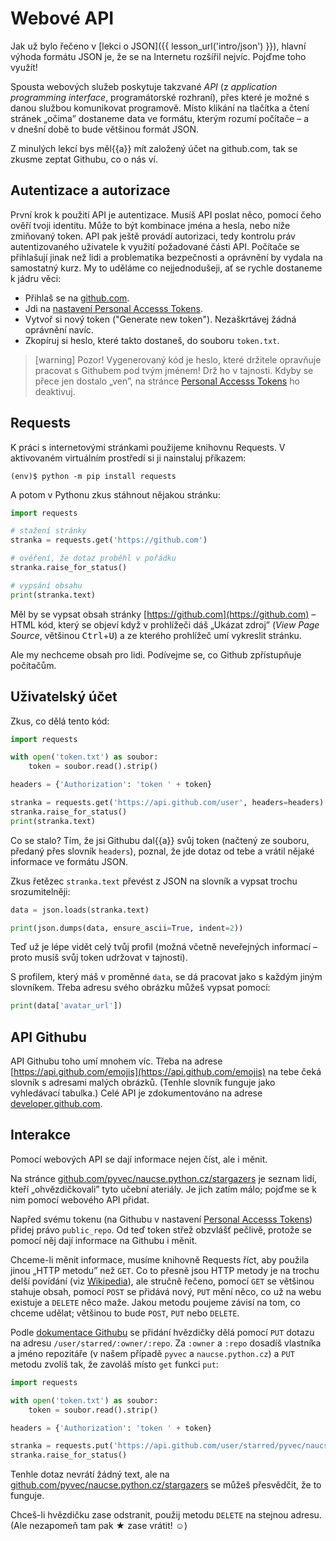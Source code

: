# Webové API

Jak už bylo řečeno v [lekci o JSON]({{ lesson_url('intro/json') }}),
hlavní výhoda formátu JSON je, že se na Internetu rozšířil nejvíc.
Pojďme toho využít!

Spousta webových služeb poskytuje takzvané
*API* (z *application programming interface*,
programátorské rozhraní), přes které je možné s danou
službou komunikovat programově.
Místo klikání na tlačítka a čtení stránek „očima”
dostaneme data ve formátu, kterým rozumí počítače –
a v dnešní době to bude většinou formát JSON.

Z minulých lekcí bys měl{{a}} mít založený účet na github.com,
tak se zkusme zeptat Githubu, co o nás ví.


## Autentizace a autorizace

První krok k použití API je autentizace. Musíš API poslat něco, pomocí
čeho ověří tvoji identitu. Může to být kombinace jména a hesla, nebo níže
zmiňovaný token. API pak ještě provádí autorizaci, tedy kontrolu práv
autentizovaného uživatele k využití požadované části API. Počítače se
přihlašují jinak než lidi a problematika bezpečnosti a oprávnění by vydala
na samostatný kurz. My to uděláme co nejjednodušeji, ať se rychle dostaneme
k jádru věci:

* Přihlaš se na [github.com](https://github.com).
* Jdi na [nastavení Personal Accesss Tokens](https://github.com/settings/tokens).
* Vytvoř si nový token ("Generate new token"). Nezaškrtávej žádná oprávnění navíc.
* Zkopíruj si heslo, které takto dostaneš, do souboru `token.txt`.

> [warning] Pozor!
> Vygenerovaný kód je heslo, které držitele
> opravňuje pracovat s Githubem pod tvým jménem!
> Drž ho v tajnosti. Kdyby se přece jen dostalo „ven”, na stránce
> [Personal Accesss Tokens](https://github.com/settings/tokens) ho deaktivuj.

    
## Requests

K práci s internetovými stránkami použijeme knihovnu Requests.
V aktivovaném virtuálním prostředí si ji nainstaluj příkazem:

```console
(env)$ python -m pip install requests
```

A potom v Pythonu zkus stáhnout nějakou stránku:

```python
import requests

# stažení stránky
stranka = requests.get('https://github.com')

# ověření, že dotaz proběhl v pořádku
stranka.raise_for_status()

# vypsání obsahu
print(stranka.text)
```

Měl by se vypsat obsah stránky
[https://github.com](https://github.com) –
HTML kód, který se objeví když v prohlížeči dáš
„Ukázat zdroj” (*View Page Source*, většinou <kbd>Ctrl</kbd>+<kbd>U</kbd>)
a ze kterého prohlížeč umí vykreslit stránku.

Ale my nechceme obsah pro lidi.
Podívejme se, co Github zpřístupňuje počítačům.


## Uživatelský účet

Zkus, co dělá tento kód:

```python
import requests

with open('token.txt') as soubor:
    token = soubor.read().strip()

headers = {'Authorization': 'token ' + token}

stranka = requests.get('https://api.github.com/user', headers=headers)
stranka.raise_for_status()
print(stranka.text)
```

Co se stalo? Tím, že jsi Githubu dal{{a}} svůj token
(načtený ze souboru, předaný přes slovník `headers`),
poznal, že jde dotaz od tebe a vrátil nějaké informace
ve formátu JSON.

Zkus řetězec `stranka.text` převést z JSON na slovník
a vypsat trochu srozumitelněji:

```python
data = json.loads(stranka.text)

print(json.dumps(data, ensure_ascii=True, indent=2))
```

Teď už je lépe vidět celý tvůj profil
(možná včetně neveřejných informací – proto musíš svůj token
udržovat v tajnosti).

S profilem, který máš v proměnné `data`,
se dá pracovat jako s každým jiným slovníkem.
Třeba adresu svého obrázku můžeš vypsat pomocí:

```python
print(data['avatar_url'])
```


## API Githubu

API Githubu toho umí mnohem víc. Třeba na adrese
[https://api.github.com/emojis](https://api.github.com/emojis) na tebe čeká
slovník s adresami malých obrázků.
(Tenhle slovník funguje jako vyhledávací tabulka.)
Celé API je zdokumentováno na adrese
[developer.github.com](https://developer.github.com/v3/).


## Interakce

Pomocí webových API se dají informace nejen číst, ale i měnit.

Na stránce
[github.com/pyvec/naucse.python.cz/stargazers](https://github.com/pyvec/naucse.python.cz/stargazers)
je seznam lidí, kteří „ohvězdičkovali” tyto učební ateriály.
Je jich zatím málo; pojďme se k nim pomocí webového API přidat.

Napřed svému tokenu (na Githubu v nastavení
[Personal Accesss Tokens](https://github.com/settings/tokens))
přidej právo `public_repo`.
Od teď token střež obzvlášť pečlivě, protože se pomocí
něj dají informace na Githubu i měnit.

Chceme-li měnit informace, musíme knihovně Requests
říct, aby použila jinou „HTTP metodu” než `GET`.
Co to přesně jsou HTTP metody je na trochu delší povídání
(viz [Wikipedia](https://en.wikipedia.org/wiki/Hypertext_Transfer_Protocol#Request_methods)),
ale stručně řečeno, pomocí `GET` se většinou stahuje
obsah, pomocí `POST` se přidává nový,
`PUT` mění něco, co už na webu existuje
a `DELETE` něco maže.
Jakou metodu poujeme závisí na tom, co chceme udělat;
většinou to bude `POST`, `PUT` nebo `DELETE`.

Podle [dokumentace Githubu](https://developer.github.com/v3/activity/starring/#star-a-repository)
se přidání hvězdičky dělá pomocí `PUT`
dotazu na adresu `/user/starred/:owner/:repo`.
Za `:owner` a `:repo`
dosadíš vlastníka a jméno repozitáře
(v našem případě `pyvec` a `naucse.python.cz`)
a `PUT` metodu zvolíš tak, že zavoláš místo `get` funkci `put`:

```python
import requests

with open('token.txt') as soubor:
    token = soubor.read().strip()

headers = {'Authorization': 'token ' + token}

stranka = requests.put('https://api.github.com/user/starred/pyvec/naucse.python.cz', headers=headers)
stranka.raise_for_status()
```

Tenhle dotaz nevrátí žádný text, ale na
[github.com/pyvec/naucse.python.cz/stargazers](https://github.com/pyvec/naucse.python.cz/stargazers)
se můžeš přesvědčit, že to funguje.

Chceš-li hvězdičku zase odstranit, použij metodu
`DELETE` na stejnou adresu.
(Ale nezapomeň tam pak ★ zase vrátit! ☺)

